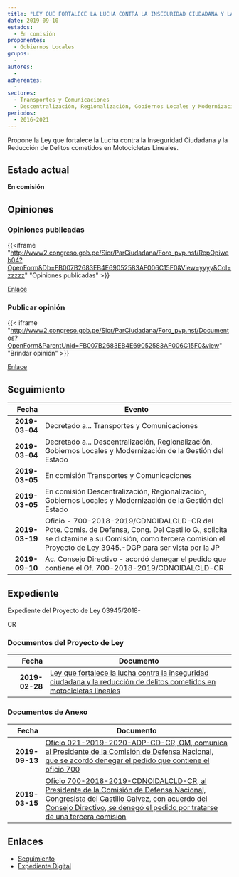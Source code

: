 ```yaml
---
title: "LEY QUE FORTALECE LA LUCHA CONTRA LA INSEGURIDAD CIUDADANA Y LA REDUCCIÓN DE DELITOS COMETIDOS EN MOTOCICLETAS LINEALES"
date: 2019-09-10
estados: 
  - En comisión
proponentes: 
  - Gobiernos Locales
grupos: 
  - 
autores: 
  - 
adherentes: 
  - 
sectores: 
  - Transportes y Comunicaciones
  - Descentralización, Regionalización, Gobiernos Locales y Modernización de la Gestión del Estado
periodos: 
  - 2016-2021
---
```


Propone la Ley que fortalece la Lucha contra la Inseguridad Ciudadana y la Reducción de Delitos cometidos en Motocicletas Lineales.


## Estado actual

**En comisión**

## Opiniones

### Opiniones publicadas

{{<iframe "http://www2.congreso.gob.pe/Sicr/ParCiudadana/Foro_pvp.nsf/RepOpiweb04?OpenForm&Db=FB007B2683EB4E69052583AF006C15F0&View=yyyy&Col=zzzzz" "Opiniones publicadas" >}}

[Enlace](http://www2.congreso.gob.pe/Sicr/ParCiudadana/Foro_pvp.nsf/RepOpiweb04?OpenForm&Db=FB007B2683EB4E69052583AF006C15F0&View=yyyy&Col=zzzzz)
### Publicar opinión

{{< iframe "http://www2.congreso.gob.pe/Sicr/ParCiudadana/Foro_pvp.nsf/Documentos?OpenForm&ParentUnid=FB007B2683EB4E69052583AF006C15F0&view" "Brindar opinión" >}}

[Enlace](http://www2.congreso.gob.pe/Sicr/ParCiudadana/Foro_pvp.nsf/Documentos?OpenForm&ParentUnid=FB007B2683EB4E69052583AF006C15F0&view)

## Seguimiento

| Fecha | Evento |
|------:|--------|
| **2019-03-04** | Decretado a... Transportes y Comunicaciones|
| **2019-03-04** | Decretado a... Descentralización, Regionalización, Gobiernos Locales y Modernización de la Gestión del Estado|
| **2019-03-05** | En comisión Transportes y Comunicaciones|
| **2019-03-05** | En comisión Descentralización, Regionalización, Gobiernos Locales y Modernización de la Gestión del Estado|
| **2019-03-19** | Oficio - 700-2018-2019/CDNOIDALCLD-CR del Pdte. Comis. de Defensa, Cong. Del Castillo G., solicita se dictamine a su Comisión, como tercera comisión el Proyecto de Ley 3945.-DGP para ser vista por la JP|
| **2019-09-10** | Ac. Consejo Directivo - acordó denegar el pedido que contiene el Of. 700-2018-2019/CDNOIDALCLD-CR|


## Expediente

Expediente del Proyecto de Ley 03945/2018-

CR


### Documentos del Proyecto de Ley

| Fecha | Documento |
|------:|--------|
| **2019-02-28** | [Ley que fortalece la lucha contra la inseguridad ciudadana y la reducción de delitos cometidos en motocicletas lineales](http://www.leyes.congreso.gob.pe/Documentos/2016_2021/Proyectos_de_Ley_y_de_Resoluciones_Legislativas/PL0394520190228.pdf) |

### Documentos de Anexo

| Fecha | Documento |
|------:|--------|
| **2019-09-13** | [Oficio 021-2019-2020-ADP-CD-CR, OM, comunica al Presidente de la Comisión de Defensa Nacional, que se acordó denegar el pedido que contiene el oficio 700](http://www.leyes.congreso.gob.pe/Documentos/2016_2021/Oficios/Oficialia_Mayor/OFICIO-021-2019-2020-ADP-CD-CR.pdf) |
| **2019-03-15** | [Oficio 700-2018-2019-CDNOIDALCLD-CR, al Presidente de la Comisión de Defensa Nacional, Congresista del Castillo Galvez, con acuerdo del Consejo Directivo, se denegó el pedido por tratarse de una tercera comisión](http://www.leyes.congreso.gob.pe/Documentos/2016_2021/Consejo_Directivo/Pedidos_Pase_a_Comision/OFICIO-700-2018-2019-CDNOIDALCLD-CR.pdf) |

## Enlaces 

- [Seguimiento](http://www2.congreso.gob.pe/Sicr/TraDocEstProc/CLProLey2016.nsf/f7fff46988ca05b1052578e100829cc7/224ee4abdba35078052583af005f1293?OpenDocument)
- [Expediente Digital](http://www2.congreso.gob.pe/Sicr/TraDocEstProc/CLProLey2016.nsf/f7fff46988ca05b1052578e100829cc7/224ee4abdba35078052583af005f1293?OpenDocument&Click=05257FB7005EB655.eb71d0cf91d8294e05256cdf006b5706/$Body/0.1C6C)
